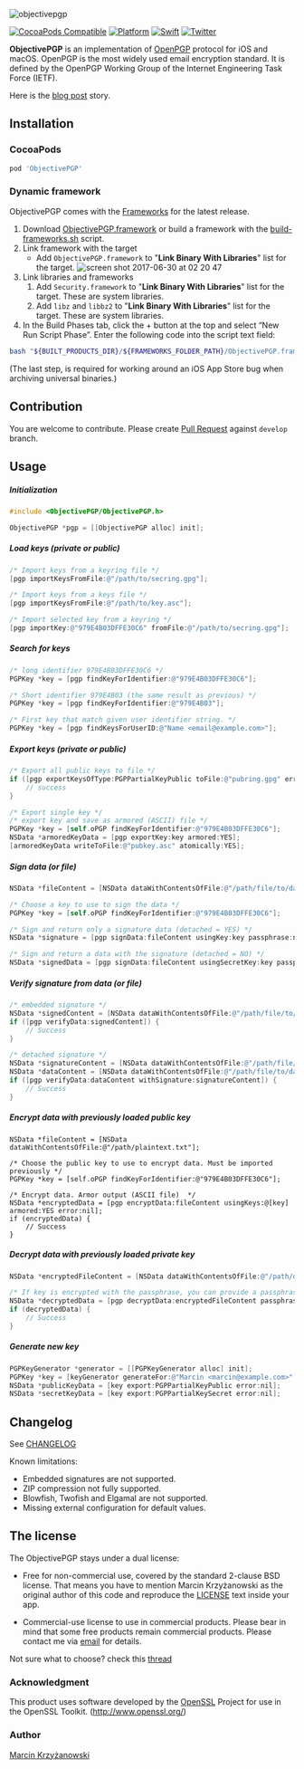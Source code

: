 ![objectivepgp](https://user-images.githubusercontent.com/758033/27697465-a355ca34-5cf4-11e7-9470-ee1ee98eedd9.png)

[![CocoaPods Compatible](https://img.shields.io/cocoapods/v/ObjectivePGP.svg)](https://cocoapods.org/pods/ObjectivePGP)
[![Platform](https://img.shields.io/cocoapods/p/ObjectivePGP.svg?style=flat)](http://cocoadocs.org/docsets/ObjectivePGP)
[![Swift](https://img.shields.io/badge/swift-supported-brightgreen.svg?style=flat)](./ObjectivePGP.playground/Contents.swift)
[![Twitter](https://img.shields.io/badge/twitter-@krzyzanowskim-blue.svg?style=flat)](http://twitter.com/krzyzanowskim)


**ObjectivePGP** is an implementation of [OpenPGP](https://en.wikipedia.org/wiki/Pretty_Good_Privacy#OpenPGP) protocol for iOS and macOS. OpenPGP is the most widely used email encryption standard. It is defined by the OpenPGP Working Group of the Internet Engineering Task Force (IETF).

Here is the [blog post](http://blog.krzyzanowskim.com/2014/07/31/short-story-about-openpgp-for-ios-and-os-x-objectivepgp/) story.

## Installation

### CocoaPods

```ruby
pod 'ObjectivePGP'
```

### Dynamic framework

ObjectivePGP comes with the [Frameworks](./Frameworks) for the latest release.

1. Download [ObjectivePGP.framework](https://github.com/krzyzanowskim/ObjectivePGP/releases) or build a framework with the [build-frameworks.sh](./build-frameworks.sh) script.
1. Link framework with the target
    - Add `ObjectivePGP.framework` to "**Link Binary With Libraries**" list for the target.
    ![screen shot 2017-06-30 at 02 20 47](https://user-images.githubusercontent.com/758033/27715926-d79a4e3c-5d3a-11e7-8b1b-d8b5ddb8182e.png)
1. Link libraries and frameworks
    1. Add `Security.framework` to "**Link Binary With Libraries**" list for the target. These are system libraries.
    1. Add `libz` and `libbz2` to "**Link Binary With Libraries**" list for the target. These are system libraries.
1. In the Build Phases tab, click the + button at the top and select “New Run Script Phase”. Enter the following code into the script text field:

```sh
bash "${BUILT_PRODUCTS_DIR}/${FRAMEWORKS_FOLDER_PATH}/ObjectivePGP.framework/strip-frameworks.sh"
```

(The last step, is required for working around an iOS App Store bug when archiving universal binaries.)

## Contribution

You are welcome to contribute. Please create [Pull Request](https://github.com/krzyzanowskim/ObjectivePGP/pulls) against `develop` branch.

## Usage

##### Initialization

```objective-c
#include <ObjectivePGP/ObjectivePGP.h>

ObjectivePGP *pgp = [[ObjectivePGP alloc] init];
```

##### Load keys (private or public)

```objective-c
/* Import keys from a keyring file */
[pgp importKeysFromFile:@"/path/to/secring.gpg"];

/* Import keys from a keys file */
[pgp importKeysFromFile:@"/path/to/key.asc"];

/* Import selected key from a keyring */
[pgp importKey:@"979E4B03DFFE30C6" fromFile:@"/path/to/secring.gpg"];
```

##### Search for keys

```objective-c
/* long identifier 979E4B03DFFE30C6 */
PGPKey *key = [pgp findKeyForIdentifier:@"979E4B03DFFE30C6"];

/* Short identifier 979E4B03 (the same result as previous) */
PGPKey *key = [pgp findKeyForIdentifier:@"979E4B03"];

/* First key that match given user identifier string. */
PGPKey *key = [pgp findKeysForUserID:@"Name <email@example.com>"];
```

##### Export keys (private or public)

```objective-c
/* Export all public keys to file */
if ([pgp exportKeysOfType:PGPPartialKeyPublic toFile:@"pubring.gpg" error:nil]) {
    // success
}

/* Export single key */
/* export key and save as armored (ASCII) file */
PGPKey *key = [self.oPGP findKeyForIdentifier:@"979E4B03DFFE30C6"];
NSData *armoredKeyData = [pgp exportKey:key armored:YES];
[armoredKeyData writeToFile:@"pubkey.asc" atomically:YES];
```

##### Sign data (or file)

```objective-c
NSData *fileContent = [NSData dataWithContentsOfFile:@"/path/file/to/data.txt"];

/* Choose a key to use to sign the data */
PGPKey *key = [self.oPGP findKeyForIdentifier:@"979E4B03DFFE30C6"];

/* Sign and return only a signature data (detached = YES) */
NSData *signature = [pgp signData:fileContent usingKey:key passphrase:nil detached:YES error:nil];

/* Sign and return a data with the signature (detached = NO) */
NSData *signedData = [pgp signData:fileContent usingSecretKey:key passphrase:nil detached:NO error:nil];
```

##### Verify signature from data (or file)

```objective-c
/* embedded signature */
NSData *signedContent = [NSData dataWithContentsOfFile:@"/path/file/to/data.signed"];
if ([pgp verifyData:signedContent]) {
    // Success
}

/* detached signature */
NSData *signatureContent = [NSData dataWithContentsOfFile:@"/path/file/to/signature"];
NSData *dataContent = [NSData dataWithContentsOfFile:@"/path/file/to/data.txt"];
if ([pgp verifyData:dataContent withSignature:signatureContent]) {
    // Success
}
```

##### Encrypt data with previously loaded public key

```
NSData *fileContent = [NSData dataWithContentsOfFile:@"/path/plaintext.txt"];

/* Choose the public key to use to encrypt data. Must be imported previously */
PGPKey *key = [self.oPGP findKeyForIdentifier:@"979E4B03DFFE30C6"];

/* Encrypt data. Armor output (ASCII file)  */
NSData *encryptedData = [pgp encryptData:fileContent usingKeys:@[key] armored:YES error:nil];
if (encryptedData) {
    // Success
}
```

##### Decrypt data with previously loaded private key
    
```objective-c
NSData *encryptedFileContent = [NSData dataWithContentsOfFile:@"/path/data.enc"];

/* If key is encrypted with the passphrase, you can provide a passphrase key here. */
NSData *decryptedData = [pgp decryptData:encryptedFileContent passphrase:nil error:nil];
if (decryptedData) {
    // Success
}
```

##### Generate new key

```objective-c
PGPKeyGenerator *generator = [[PGPKeyGenerator alloc] init];
PGPKey *key = [keyGenerator generateFor:@"Marcin <marcin@example.com>" passphrase:nil];
NSData *publicKeyData = [key export:PGPPartialKeyPublic error:nil];
NSData *secretKeyData = [key export:PGPPartialKeySecret error:nil];
```

## Changelog

See [CHANGELOG](./CHANGELOG)

Known limitations:

- Embedded signatures are not supported.
- ZIP compression not fully supported.
- Blowfish, Twofish and Elgamal are not supported.
- Missing external configuration for default values.

## The license

The ObjectivePGP stays under a dual license:

- Free for non-commercial use, covered by the standard 2-clause BSD license. That means you have to mention Marcin Krzyżanowski as the original author of this code and reproduce the [LICENSE](./LICENSE.txt) text inside your app.

- Commercial-use license to use in commercial products. Please bear in mind that some free products remain commercial products. Please contact me via [email](http://www.krzyzanowskim.com) for details.

Not sure what to choose? check this [thread](https://twitter.com/krzyzanowskim/status/868481597204508672)

### Acknowledgment

This product uses software developed by the [OpenSSL](http://www.openssl.org/) Project for use in the OpenSSL Toolkit. (http://www.openssl.org/)

### Author

[Marcin Krzyżanowski](http://krzyzanowskim.com)

